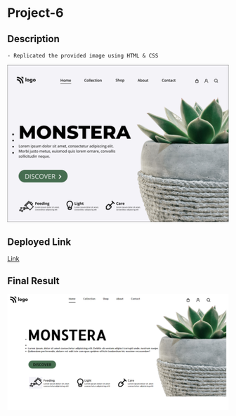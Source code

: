 # Project-6

## Description

    - Replicated the provided image using HTML & CSS
![Image](/6.png)

## Deployed Link

[Link]()

## Final Result

![Image](/Result.png)